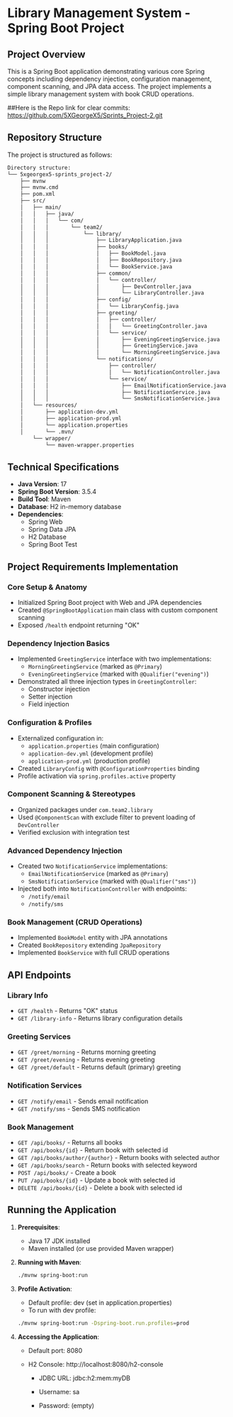 # Library Management System - Spring Boot Project

## Project Overview
This is a Spring Boot application demonstrating various core Spring concepts including dependency injection, configuration management, component scanning, and JPA data access. The project implements a simple library management system with book CRUD operations.

##Here is the Repo link for clear commits:
https://github.com/5XGeorgeX5/Sprints_Project-2.git

## Repository Structure
The project is structured as follows:

```bash
Directory structure:
└── 5xgeorgex5-sprints_project-2/
    ├── mvnw
    ├── mvnw.cmd
    ├── pom.xml
    ├── src/
    │   ├── main/
    │   │   ├── java/
    │   │   │   └── com/
    │   │   │       └── team2/
    │   │   │           └── library/
    │   │   │               ├── LibraryApplication.java
    │   │   │               ├── books/
    │   │   │               │   ├── BookModel.java
    │   │   │               │   ├── BookRepository.java
    │   │   │               │   └── BookService.java
    │   │   │               ├── common/
    │   │   │               │   └── controller/
    │   │   │               │       ├── DevController.java
    │   │   │               │       └── LibraryController.java
    │   │   │               ├── config/
    │   │   │               │   └── LibraryConfig.java
    │   │   │               ├── greeting/
    │   │   │               │   ├── controller/
    │   │   │               │   │   └── GreetingController.java
    │   │   │               │   └── service/
    │   │   │               │       ├── EveningGreetingService.java
    │   │   │               │       ├── GreetingService.java
    │   │   │               │       └── MorningGreetingService.java
    │   │   │               └── notifications/
    │   │   │                   ├── controller/
    │   │   │                   │   └── NotificationController.java
    │   │   │                   └── service/
    │   │   │                       ├── EmailNotificationService.java
    │   │   │                       ├── NotificationService.java
    │   │   │                       └── SmsNotificationService.java
    │   └── resources/
    │       ├── application-dev.yml
    │       ├── application-prod.yml
    │       └── application.properties
    │       └── .mvn/
        └── wrapper/
            └── maven-wrapper.properties
```


## Technical Specifications
- **Java Version**: 17
- **Spring Boot Version**: 3.5.4
- **Build Tool**: Maven
- **Database**: H2 in-memory database
- **Dependencies**:
  - Spring Web
  - Spring Data JPA
  - H2 Database
  - Spring Boot Test

## Project Requirements Implementation

### Core Setup & Anatomy
- Initialized Spring Boot project with Web and JPA dependencies
- Created `@SpringBootApplication` main class with custom component scanning
- Exposed `/health` endpoint returning "OK"

### Dependency Injection Basics
- Implemented `GreetingService` interface with two implementations:
  - `MorningGreetingService` (marked as `@Primary`)
  - `EveningGreetingService` (marked with `@Qualifier("evening")`)
- Demonstrated all three injection types in `GreetingController`:
  - Constructor injection
  - Setter injection
  - Field injection

### Configuration & Profiles
- Externalized configuration in:
  - `application.properties` (main configuration)
  - `application-dev.yml` (development profile)
  - `application-prod.yml` (production profile)
- Created `LibraryConfig` with `@ConfigurationProperties` binding
- Profile activation via `spring.profiles.active` property

### Component Scanning & Stereotypes
- Organized packages under `com.team2.library`
- Used `@ComponentScan` with exclude filter to prevent loading of `DevController`
- Verified exclusion with integration test

### Advanced Dependency Injection
- Created two `NotificationService` implementations:
  - `EmailNotificationService` (marked as `@Primary`)
  - `SmsNotificationService` (marked with `@Qualifier("sms")`)
- Injected both into `NotificationController` with endpoints:
  - `/notify/email`
  - `/notify/sms`

### Book Management (CRUD Operations)
- Implemented `BookModel` entity with JPA annotations
- Created `BookRepository` extending `JpaRepository`
- Implemented `BookService` with full CRUD operations

## API Endpoints

### Library Info
- `GET /health` - Returns "OK" status
- `GET /library-info` - Returns library configuration details

### Greeting Services
- `GET /greet/morning` - Returns morning greeting
- `GET /greet/evening` - Returns evening greeting
- `GET /greet/default` - Returns default (primary) greeting

### Notification Services
- `GET /notify/email` - Sends email notification
- `GET /notify/sms` - Sends SMS notification

### Book Management
- `GET /api/books/` - Returns all books 
- `GET /api/books/{id}` - Return book with selected id 
- `GET /api/books/author/{author}` - Return books with selected author
-  `GET /api/books/search` - Return books with selected keyword
- `POST /api/books/` - Create a book 
- `PUT /api/books/{id}` - Update a book with selected id
- `DELETE /api/books/{id}` - Delete a book with selected id

## Running the Application

1. **Prerequisites**:
   - Java 17 JDK installed
   - Maven installed (or use provided Maven wrapper)

2. **Running with Maven**:
   ```bash
   ./mvnw spring-boot:run

3. **Profile Activation**:
   - Default profile: dev (set in application.properties)
   - To run with dev profile:
   ```bash
   ./mvnw spring-boot:run -Dspring-boot.run.profiles=prod

4. **Accessing the Application**:
    - Default port: 8080

    - H2 Console: http://localhost:8080/h2-console

      - JDBC URL: jdbc:h2:mem:myDB

      - Username: sa

      - Password: (empty)
